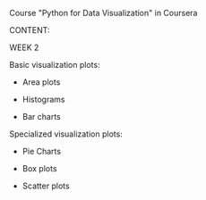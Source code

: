 Course "Python for Data Visualization" in Coursera

CONTENT:



WEEK 2

Basic visualization plots:

- Area plots

- Histograms

- Bar charts

Specialized visualization plots:

- Pie Charts

- Box plots

- Scatter plots

